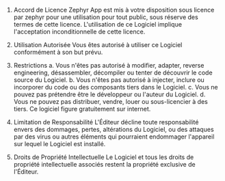 1. Accord de Licence
Zephyr App est mis à votre disposition sous licence par zephyr pour une utilisation pour tout public, sous réserve des termes de cette licence. L'utilisation de ce Logiciel implique l'acceptation inconditionnelle de cette licence.

2. Utilisation Autorisée
Vous êtes autorisé à utiliser ce Logiciel conformément à son but prévu.

3. Restrictions
a. Vous n'êtes pas autorisé à modifier, adapter, reverse engineering, désassembler, décompiler ou tenter de découvrir le code source du Logiciel.
b. Vous n'êtes pas autorisé à injecter, inclure ou incorporer du code ou des composants tiers dans le Logiciel.
c. Vous ne pouvez pas prétendre être le développeur ou l'auteur du Logiciel.
d. Vous ne pouvez pas distribuer, vendre, louer ou sous-licencier à des tiers. Ce logiciel figure gratuitement sur internet.

4. Limitation de Responsabilité
L'Éditeur décline toute responsabilité envers des dommages, pertes, altérations du Logiciel, ou des attaques par des virus ou autres éléments qui pourraient endommager l'appareil sur lequel le Logiciel est installé.

5. Droits de Propriété Intellectuelle
Le Logiciel et tous les droits de propriété intellectuelle associés restent la propriété exclusive de l'Éditeur.
